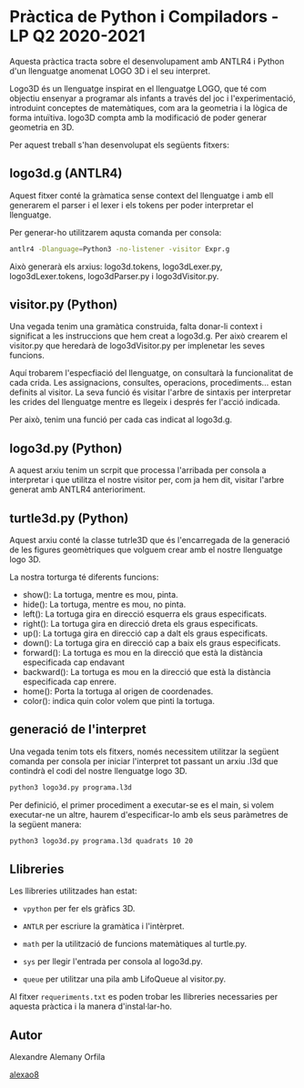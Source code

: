 # Pràctica de Python i Compiladors - LP Q2 2020-2021

Aquesta pràctica tracta sobre el desenvolupament amb ANTLR4 i Python d'un llenguatge anomenat LOGO 3D i el seu interpret.

Logo3D és un llenguatge inspirat en el llenguatge LOGO, que té com objectiu ensenyar a programar als infants a través del joc i l'experimentació, introduint conceptes de matemàtiques, com ara la geometria i la lògica de forma intuïtiva. logo3D compta amb la modificació de poder generar geometria en 3D.

Per aquest treball s'han desenvolupat els següents fitxers:

## logo3d.g (ANTLR4)

Aquest fitxer conté la gràmatica sense context del llenguatge i amb ell generarem el parser i el lexer i els tokens per poder interpretar el llenguatge.

Per generar-ho utilitzarem aqusta comanda per consola:

```bash
antlr4 -Dlanguage=Python3 -no-listener -visitor Expr.g
```

Això generarà els arxius: logo3d.tokens, logo3dLexer.py, logo3dLexer.tokens, logo3dParser.py i logo3dVisitor.py.

## visitor.py (Python)

Una vegada tenim una gramàtica construida, falta donar-li context i significat a les instruccions que hem creat a logo3d.g. Per això crearem el visitor.py que heredarà de logo3dVisitor.py per implenetar les seves funcions.

Aquí trobarem l'especfiació del llenguatge, on consultarà la funcionalitat de cada crida. Les assignacions, consultes, operacions, procediments... estan  definits al visitor. La seva funció és visitar l'arbre de sintaxis per interpretar les crides del llenguatge mentre es llegeix i després fer l'acció indicada.

Per això, tenim una funció per cada cas indicat al logo3d.g.

## logo3d.py (Python)

A aquest arxiu tenim un scrpit que processa l'arribada per consola a interpretar i que utilitza el nostre visitor per, com ja hem dit, visitar l'arbre generat amb ANTLR4 anterioriment.

## turtle3d.py (Python)

Aquest arxiu conté la classe tutrle3D que és l'encarregada de la generació de les figures geomètriques que volguem crear amb el nostre llenguatge logo 3D.

La nostra torturga té diferents funcions:
- show(): La tortuga, mentre es mou, pinta.
- hide(): La tortuga, mentre es mou, no pinta.
- left(): La tortuga gira en direcció esquerra els graus especificats.
- right(): La tortuga gira en direcció dreta els graus especificats.
- up(): La tortuga gira en direcció cap a dalt els graus especificats.
- down(): La tortuga gira en direcció cap a baix els graus especificats.
- forward(): La tortuga es mou en la direcció que està la distància especificada cap endavant
- backward(): La tortuga es mou en la direcció que està la distància especificada cap enrere.
- home(): Porta la tortuga al origen de coordenades.
- color(): indica quin color volem que pinti la tortuga.

## generació de l'interpret

Una vegada tenim tots els fitxers, només necessitem utilitzar la següent comanda per consola per iniciar l'interpret tot passant un arxiu .l3d que contindrà el codi del nostre llenguatge logo 3D.

```bash
python3 logo3d.py programa.l3d
```

Per definició, el primer procediment a executar-se es el main, si volem executar-ne un altre, haurem d'especificar-lo amb els seus paràmetres de la següent manera:

```bash
python3 logo3d.py programa.l3d quadrats 10 20
```

## Llibreries
Les llibreries utilitzades han estat:

- `vpython` per fer els gràfics 3D.

- `ANTLR` per escriure la gramàtica i l'intèrpret.

- `math` per la utilització de funcions matemàtiques al turtle.py.

- `sys` per llegir l'entrada per consola al logo3d.py.

- `queue` per utilitzar una pila amb LifoQueue al visitor.py.

Al fitxer `requeriments.txt` es poden trobar les llibreries necessaries per aquesta pràctica i la manera d'instal·lar-ho.

## Autor
Alexandre Alemany Orfila

[alexao8](https://github.com/alexao8)
